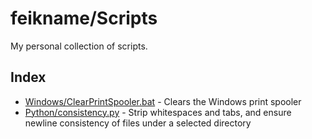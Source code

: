 # feikname/Scripts
My personal collection of scripts.

## Index
 * [Windows/ClearPrintSpooler.bat](blob/master/Windows/ClearPrintSpooler.bat) - Clears the Windows print spooler
 * [Python/consistency.py](https://github.com/feikname/Scripts/blob/master/Python/consistency.py) - Strip whitespaces and tabs, and ensure newline consistency of files under a selected directory
